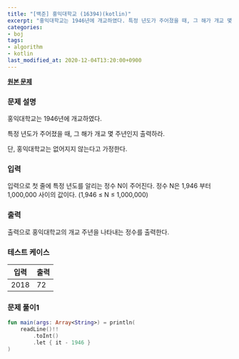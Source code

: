 ```yaml
---
title: "[백준] 홍익대학교 (16394)(kotlin)"
excerpt: "홍익대학교는 1946년에 개교하였다. 특정 년도가 주어졌을 때, 그 해가 개교 몇 주년인지 출력하라."
categories:
- boj
tags:
- algorithm
- kotlin
last_modified_at: 2020-12-04T13:20:00+0900
---
```


**[원본 문제](https://www.acmicpc.net/problem/16394)**

### 문제 설명

홍익대학교는 1946년에 개교하였다.

특정 년도가 주어졌을 때, 그 해가 개교 몇 주년인지 출력하라.

단, 홍익대학교는 없어지지 않는다고 가정한다.

### 입력

입력으로 첫 줄에 특정 년도를 알리는 정수 N이 주어진다. 정수 N은 1,946 부터 1,000,000 사이의 값이다. (1,946 ≤  N ≤  1,000,000)

### 출력

출력으로 홍익대학교의 개교 주년을 나타내는 정수를 출력한다.

### 테스트 케이스

|입력|출력|
|-----|-----|
|2018|72|


### 문제 풀이1 
```kotlin
fun main(args: Array<String>) = println(
    readLine()!!
        .toInt()
        .let { it - 1946 }
)
```